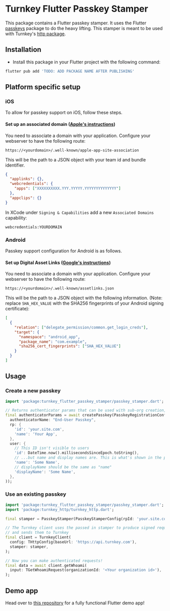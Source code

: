 # Turnkey Flutter Passkey Stamper

This package contains a Flutter passkey stamper. It uses the Flutter [passkeys](https://github.com/corbado/flutter-passkeys/tree/main/packages/passkeys/passkeys) package to do the heavy lifting. This stamper is meant to be used with Turnkey's [http package](/packages/http).

## Installation

- Install this package in your Flutter project with the following command:

```bash
flutter pub add 'TODO: ADD PACKAGE NAME AFTER PUBLISHING'
```

## Platform specific setup

### iOS

To allow for passkey support on iOS, follow these steps.

#### Set up an associated domain ([Apple's instructions](https://developer.apple.com/documentation/xcode/supporting-associated-domains))

You need to associate a domain with your application. Configure your webserver to have the following route:

```
https://<yourdomain>/.well-known/apple-app-site-association
```

This will be the path to a JSON object with your team id and bundle identifier.

```json
{
  "applinks": {},
  "webcredentials": {
    "apps": ["XXXXXXXXXX.YYY.YYYYY.YYYYYYYYYYYYYY"]
  },
  "appclips": {}
}
```

In XCode under `Signing & Capabilities` add a new `Associated Domains` capability:

```
webcredentials:YOURDOMAIN
```

### Android

Passkey support configuration for Android is as follows.

#### Set up Digital Asset Links ([Google's instructions](https://developer.android.com/identity/sign-in/credential-manager#add-support-dal))

You need to associate a domain with your application. Configure your webserver to have the following route:

```
https://<yourdomain>/.well-known/assetlinks.json
```

This will be the path to a JSON object with the following information. (Note: replace `SHA_HEX_VALUE` with the SHA256 fingerprints of your Android signing certificate):

```json
[
  {
    "relation": ["delegate_permission/common.get_login_creds"],
    "target": {
      "namespace": "android_app",
      "package_name": "com.example",
      "sha256_cert_fingerprints": ["SHA_HEX_VALUE"]
    }
  }
]
```

## Usage

### Create a new passkey

```dart
import 'package:turnkey_flutter_passkey_stamper/passkey_stamper.dart';

// Returns authenticator params that can be used with sub-org creation, user creation, etc.
final authenticatorParams = await createPasskey(PasskeyRegistrationConfig(
  authenticatorName: "End-User Passkey",
  rp: {
    'id': 'your.site.com',
    'name': 'Your App',
  },
  user: {
    // This ID isn't visible to users
    'id': DateTime.now().millisecondsSinceEpoch.toString(),
    // ...but name and display names are. This is what's shown in the passkey prompt
    'name': 'Some Name',
    // displayName should be the same as "name"
    'displayName': 'Some Name',
  },
));
```

### Use an existing passkey

```dart
import 'package:turnkey_flutter_passkey_stamper/passkey_stamper.dart';
import 'package:turnkey_http/turnkey_http.dart';

final stamper = PasskeyStamper(PasskeyStamperConfig(rpId: 'your.site.com'));

// The Turnkey client uses the passed in stamper to produce signed requests
// and sends them to Turnkey
final client = TurnkeyClient(
  config: THttpConfig(baseUrl: 'https://api.turnkey.com'),
  stamper: stamper,
);

// Now you can make authenticated requests!
final data = await client.getWhoami(
  input: TGetWhoamiRequest(organizationId: '<Your organization id>'),
);
```

## Demo app

Head over to [this repository](/examples/flutter-demo-app) for a fully functional Flutter demo app!
